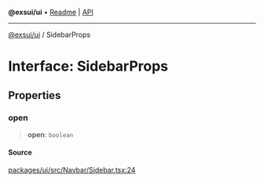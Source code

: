 **@exsui/ui** • [Readme](../README.md) \| [API](../globals.md)

***

[@exsui/ui](../README.md) / SidebarProps

# Interface: SidebarProps

## Properties

### open

> **open**: `boolean`

#### Source

[packages/ui/src/Navbar/Sidebar.tsx:24](https://github.com/dirheimerb/exsui/blob/c97dab6/packages/ui/src/Navbar/Sidebar.tsx#L24)
